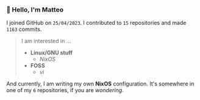 ### 👋 Hello, I'm Matteo

I joined GitHub on `25/04/2023`.
I contributed to `15` repositories and made `1163` commits.

> I am interested in ...
> 
> - **Linux/GNU stuff**
>     - *NixOS*
> - **FOSS**
>   - *vi*

And currently, I am writing my own **NixOS** configuration. It's somewhere in one of my `6` repositories, if you are *wondering*.
